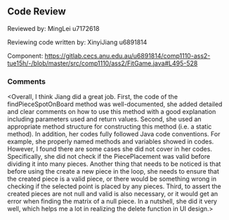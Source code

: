 ## Code Review

Reviewed by: MingLei u7172618

Reviewing code written by: XinyiJiang u6891814

Component: <https://gitlab.cecs.anu.edu.au/u6891814/comp1110-ass2-tue15h/-/blob/master/src/comp1110/ass2/FitGame.java#L495-528>

### Comments 

<Overall, I think Jiang did a great job. First, the code of the findPieceSpotOnBoard method was well-documented, she added detailed and clear comments on how to use this method with a good explanation including parameters used and return values.
Second, she used an appropriate method structure for constructing this method (i.e. a static method). In addition,  her codes fully followed Java code conventions. For example, she properly named methods and variables showed in codes. However, I 
found there are some cases she did not cover in her codes. Specifically, she did not check if the PiecePlacement was valid before dividing it into many pieces. Another thing that needs to be noticed is that before using the create a new piece in the loop,
she needs to ensure that the created piece is a valid piece, or there would be something wrong in checking if the selected point is placed by any pieces. Third, to assert the created pieces are not null and valid is also necessary, or it would get an error 
when finding the matrix of a null piece. In a nutshell, she did it very well, which helps me a lot in realizing the delete function in UI design.>


